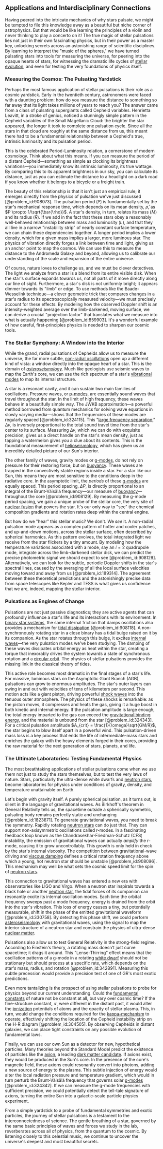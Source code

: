 ## Applications and Interdisciplinary Connections

Having peered into the intricate mechanics of why stars pulsate, we might be tempted to file this knowledge away as a beautiful but niche corner of astrophysics. But that would be like learning the principles of a violin and never thinking to play a concerto on it! The true magic of stellar pulsations lies not just in their own fascinating physics, but in their power as a master key, unlocking secrets across an astonishing range of scientific disciplines. By learning to interpret the "music of the spheres," we have turned pulsating stars into tools for measuring the universe, for peering into the opaque hearts of stars, for witnessing the dramatic life cycles of [stellar evolution](@article_id:149936), and even for testing the very foundations of physics itself.

### Measuring the Cosmos: The Pulsating Yardstick

Perhaps the most famous application of stellar pulsations is their role as a cosmic yardstick. Early in the twentieth century, astronomers were faced with a daunting problem: how do you measure the distance to something so far away that its light takes millions of years to reach you? The answer came from a class of pulsating supergiants called Cepheid variables. Henrietta Leavitt, in a stroke of genius, noticed a stunningly simple pattern in the Cepheid variables of the Small Magellanic Cloud: the brighter the star appeared, the longer it took to complete one pulsation cycle. Since all the stars in that cloud are roughly at the same distance from us, this meant there had to be a fundamental relationship between a Cepheid's true, intrinsic luminosity and its pulsation period.

This is the celebrated Period-Luminosity relation, a cornerstone of modern cosmology. Think about what this means. If you can measure the period of a distant Cepheid—something as simple as clocking its brightness variations—you immediately know its intrinsic luminosity, its true wattage. By comparing this to its apparent brightness in our sky, you can calculate its distance, just as you can estimate the distance to a headlight on a dark road if you know whether it belongs to a bicycle or a freight train.

The beauty of this relationship is that it isn't just an empirical rule; it emerges directly from the physics of pulsation we've just discussed [@problem_id:908073]. The pulsation period ($P$) is fundamentally set by the star's mechanical response time, which depends on its mean density, $\bar{\rho}$, as $P \propto 1/\sqrt{\bar{\rho}}$. A star's density, in turn, relates its mass ($M$) and its radius ($R$). If we add in the fact that these stars obey a reasonably well-behaved relationship between mass and luminosity ($L$), and that they all live in a narrow "instability strip" of nearly constant surface temperature, we can chain these dependencies together. A longer period implies a lower density, which for a given mass implies a larger, more luminous star. The physics of vibration directly forges a link between time and light, giving us an anchor point to map the cosmos. We can use this to measure the distance to the Andromeda Galaxy and beyond, allowing us to calibrate our understanding of the scale and expansion of the entire universe.

Of course, nature loves to challenge us, and we must be clever detectives. The light we analyze from a star is a blend from its entire visible disk. When the star's surface expands towards us, not all parts of it move directly along our line of sight. Furthermore, a star's disk is not uniformly bright; it appears dimmer towards its "limb" or edge. To use methods like the Baade-Wesselink technique—a clever geometric trick that compares changes in a star's radius to its spectroscopically measured velocity—we must precisely account for these effects. By modeling how the observed Doppler shift is an intensity-weighted average over the limb-darkened, moving surface, we can derive a crucial "projection factor" that translates what we measure into what is actually happening [@problem_id:859903]. It's a wonderful example of how careful, first-principles physics is needed to sharpen our cosmic tools.

### The Stellar Symphony: A Window into the Interior

While the grand, radial pulsations of Cepheids allow us to measure the universe, the far more subtle, [non-radial oscillations](@article_id:159408) open up a different kind of vista: a window directly into the opaque heart of a star. This is the domain of *[asteroseismology](@article_id:161010)*. Much like geologists use seismic waves to map the Earth's core, we can use the rich spectrum of a star's [vibrational modes](@article_id:137394) to map its internal structure.

A star is a resonant cavity, and it can sustain two main families of oscillations. Pressure waves, or [p-modes](@article_id:159160), are essentially sound waves that travel throughout the star. In the limit of high frequency, these waves behave in a beautifully simple way. The JWKB approximation—a powerful method borrowed from quantum mechanics for solving wave equations in slowly varying media—shows that the frequencies of these modes are regularly spaced [@problem_id:324115]. This "[large frequency separation](@article_id:159453)," $\Delta\nu$, is inversely proportional to the total sound travel time from the star's center to its surface. Measuring $\Delta\nu$, which we can do with exquisite precision, gives us a direct handle on the star's mean density, just as tapping a watermelon gives you a clue about its contents. This is the foundational measurement of [helioseismology](@article_id:139817), which has given us an incredibly detailed picture of our Sun's interior.

The other family of waves, gravity modes or [g-modes](@article_id:159583), do not rely on pressure for their restoring force, but on [buoyancy](@article_id:138491). These waves are trapped in the convectively stable regions inside a star. For a star like our Sun, this means they are most sensitive to the conditions deep in the radiative core. In the asymptotic limit, the *periods* of these [g-modes](@article_id:159583) are equally spaced. This period spacing, $\Delta P$, is directly proportional to an integral of the Brunt-Väisälä frequency—our measure of [buoyancy](@article_id:138491)—throughout the core [@problem_id:908129]. By measuring the g-mode period spacing, we gain a unique probe of the stellar core, the very site of [nuclear fusion](@article_id:138818) that powers the star. It's our only way to "see" the chemical composition gradients and rotation rates deep within the central engine.

But how do we "hear" this stellar music? We don't. We *see* it. A non-radial pulsation mode appears as a complex pattern of hotter and cooler patches, and up-and-down motions, across the stellar surface, often described by spherical harmonics. As this pattern evolves, the total integrated light we receive from the star flickers by a tiny amount. By modeling how the temperature variations associated with a mode, say an $l=2$ quadrupole mode, integrate across the limb-darkened stellar disk, we can predict the precise photometric signal we should expect to see [@problem_id:908128]. Alternatively, we can look for the subtle, periodic Doppler shifts in the star's spectral lines, caused by the averaging of all the local surface velocities moving toward and away from us [@problem_id:189314]. The agreement between these theoretical predictions and the astonishingly precise data from space telescopes like Kepler and TESS is what gives us confidence that we are, indeed, mapping the stellar interior.

### Pulsations as Engines of Change

Pulsations are not just passive diagnostics; they are active agents that can profoundly influence a star's life and its interactions with its environment. In [binary star systems](@article_id:158732), the same internal friction that damps oscillations also provides a mechanism for [tidal dissipation](@article_id:158410) [@problem_id:908118]. A non-synchronously rotating star in a close binary has a tidal bulge raised on it by its companion. As the star rotates through this bulge, it excites [internal waves](@article_id:260554)—the very pulsation modes we've been studying. The damping of these waves dissipates orbital energy as heat within the star, creating a torque that inexorably drives the system towards a state of synchronous rotation and a [circular orbit](@article_id:173229). The physics of stellar pulsations provides the missing link in the classical theory of tides.

This active role becomes most dramatic in the final stages of a star's life. For massive, luminous stars on the Asymptotic Giant Branch (AGB), pulsations can grow to enormous amplitudes. The star's outer layers can swing in and out with velocities of tens of kilometers per second. This motion acts like a giant piston, driving powerful [shock waves](@article_id:141910) into the tenuous outer atmosphere. The physics of these shocks is remarkable: as the piston moves, it compresses and heats the gas, giving it a huge boost in both kinetic and internal energy. If the pulsation amplitude is large enough, the total energy imparted to the gas can exceed the [gravitational binding energy](@article_id:158559), and the material is unbound from the star [@problem_id:324343]. For a critical pulsation amplitude $A_{crit} = \frac{1}{\omega}\sqrt{GM/R}$, the star begins to blow itself apart in a powerful wind. This pulsation-driven mass loss is a key process that ends the life of intermediate-mass stars and enriches the galaxy with the heavy elements forged in their cores, providing the raw material for the next generation of stars, planets, and life.

### The Ultimate Laboratories: Testing Fundamental Physics

The most breathtaking applications of stellar pulsations come when we use them not just to study the stars themselves, but to test the very laws of nature. Stars, particularly the ultra-dense white dwarfs and [neutron stars](@article_id:139189), become laboratories for physics under conditions of gravity, density, and temperature unattainable on Earth.

Let's begin with gravity itself. A purely spherical pulsation, as it turns out, is silent in the language of gravitational waves. As Birkhoff's theorem in General Relativity tells us, the spacetime outside a spherically symmetric, pulsating body remains perfectly static and unchanging [@problem_id:1823871]. To generate gravitational waves, you need to break the symmetry. Rapidly rotating [neutron stars](@article_id:139189) can do just that. They can support non-axisymmetric oscillations called r-modes. In a fascinating feedback loop known as the Chandrasekhar-Friedman-Schutz (CFS) instability, the emission of gravitational waves can actually *amplify* the r-mode, causing it to grow uncontrollably. This growth is only held in check by the star's internal viscosity. The competition between gravitational-wave driving and [viscous damping](@article_id:168478) defines a critical rotation frequency above which a young, hot neutron star should be unstable [@problem_id:908096]. This mechanism may well be what sets the cosmic speed limit for the spin of [neutron stars](@article_id:139189).

This connection to gravitational waves has entered a new era with observatories like LIGO and Virgo. When a neutron star inspirals towards a black hole or another [neutron star](@article_id:146765), the tidal forces of its companion can resonantly excite its internal oscillation modes. Each time the orbital frequency sweeps past a mode frequency, energy is drained from the orbit into the star's vibration. This loss of energy causes a tiny, but potentially measurable, shift in the phase of the emitted gravitational waveform [@problem_id:330758]. By detecting this phase shift, we could perform [asteroseismology](@article_id:161010) with gravitational waves, using the signal to map the interior structure of a neutron star and constrain the physics of ultra-dense [nuclear matter](@article_id:157817).

Pulsations also allow us to test General Relativity in the strong-field regime. According to Einstein's theory, a rotating mass doesn't just curve spacetime; it drags it around. This "Lense-Thirring" effect means that the oscillation patterns of a g-mode in a rotating [white dwarf](@article_id:146102) should not be stationary but should precess at a specific rate, which depends on the star's mass, radius, and rotation [@problem_id:342891]. Measuring this subtle precession would provide a precision test of one of GR's most exotic predictions.

Even more tantalizing is the prospect of using stellar pulsations to probe for physics beyond our current understanding. Could the [fundamental constants](@article_id:148280) of nature not be constant at all, but vary over cosmic time? If the fine-structure constant, $\alpha$, were different in the distant past, it would alter the [ionization](@article_id:135821) potentials of atoms and the opacity of stellar plasma. This, in turn, would change the conditions required for the [kappa-mechanism](@article_id:159207) to operate, effectively shifting the location of the Cepheid instability strip on the H-R diagram [@problem_id:304505]. By observing Cepheids in distant galaxies, we can place tight constraints on any possible evolution of fundamental laws.

Finally, we can use our own Sun as a detector for new, hypothetical particles. Many theories beyond the Standard Model predict the existence of particles like the [axion](@article_id:156014), a leading [dark matter candidate](@article_id:194008). If axions exist, they would be produced in the Sun's core. In the presence of the core's magnetic field, these axions could resonantly convert into photons, adding a new source of energy to the plasma. This subtle injection of energy would alter the local radiation pressure and temperature gradient, which would in turn perturb the Brunt-Väisälä frequency that governs solar [g-modes](@article_id:159583) [@problem_id:324342]. If we can measure the g-mode frequencies with sufficient precision, we could potentially detect the tell-tale signature of axions, turning the entire Sun into a galactic-scale particle physics experiment.

From a simple yardstick to a probe of fundamental symmetries and exotic particles, the journey of stellar pulsations is a testament to the interconnectedness of science. The gentle breathing of a star, governed by the same basic principles of waves and forces we study in the lab, reverberates across all of physics, from the quantum to the cosmic. By listening closely to this celestial music, we continue to uncover the universe's deepest and most beautiful secrets.